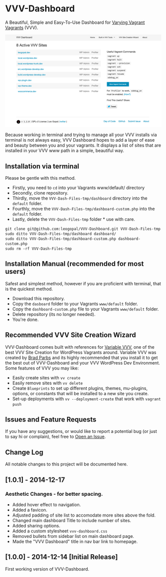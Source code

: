 VVV-Dashboard
=============

A Beautiful, Simple and Easy-To-Use Dashboard for [Varying Vagrant Vagrants](https://github.com/Varying-Vagrant-Vagrants/VVV) (VVV).

![image](https://raw.githubusercontent.com/leogopal/VVV-Dashboard/master/dashboard-screenshot.png)

Because working in terminal and trying to manage all your VVV installs via terminal is not always easy, VVV Dashboard hopes to add a layer of ease and beauty between you and your vagrants. It displays a list of sites that are installed in your VVV www path in a simple, beautiful way.

## Installation via terminal

Please be gentle with this method.

- Firstly, you need to `cd` into your Vagrants www/default/ directory
- Secondly, clone repository.
- Thirdly, move the `VVV-Dash-Files-tmp/dashboard` directory into the `default` folder.
- Fourthly, move the `VVV-Dash-Files-tmp/dashboard-custom.php` into the `default` folder.
- Lastly, delete the `VVV-Dash-Files-tmp` folder * use with care.

```
git clone git@github.com:leogopal/VVV-Dashboard.git VVV-Dash-Files-tmp
sudo ditto VVV-Dash-Files-tmp/dashboard dashboard/
sudo ditto VVV-Dash-Files-tmp/dashboard-custom.php dashboard-custom.php
sudo rm -rf VVV-Dash-Files-tmp
```

## Installation Manual (recommended for most users)

Safest and simplest method, however if you are proficient with terminal, that is the quickest method.

- Download this repository.
- Copy the `dasboard` folder to your Vagrants `www/default` folder.
- Copy the `dashboard-custom.php` file to your Vagrants `www/default` folder.
- Delete repository (its no longer needed).
- You're done.

## Recommended VVV Site Creation Wizard

VVV-Dashboard comes built with references for [Variable VVV](https://github.com/bradp/vv), one of the best VVV Site Creation for WordPress Vagrants around. Variable VVV was created by [Brad Parbs](https://github.com/bradp) and its highly recommended that you install it to get the best out of VVV-Dashboard and your VVV WordPress Dev Environment. Some features of VVV you may like:

- Easily create sites with `vv create`
- Easily remove sites with `vv delete`
- Create `Blueprints` to set up different plugins, themes, mu-plugins, options, or constants that will be installed to a new site you create.
- Set-up deployments with `vv --deployment-create` that work with `vagrant push`

## Issues and Feature Requests

If you have any suggestions, or would like to report a potential bug (or just to say hi or complain), feel free to [Open an Issue](https://github.com/leogopal/VVV-Dashboard/issues/new).

## Change Log
All notable changes to this project will be documented here.


## [1.0.1] - 2014-12-17
### Aesthetic Changes - for better spacing.
- Added hover effect to navigation.
- Added a favicon.
- Adjusted padding of site list to accomodate more sites above the fold.
- Changed main dashboard Title to include number of sites.
- Added sharing options.
- Added a custom stylesheet `vvv-dashboard.css`
- Removed bullets from sidebar list on main dashboard page.
- Made the "VVV Dashboard" title in nav bar link to homepage.

## [1.0.0] - 2014-12-14 [Initial Release]

First working version of VVV-Dashboard.
